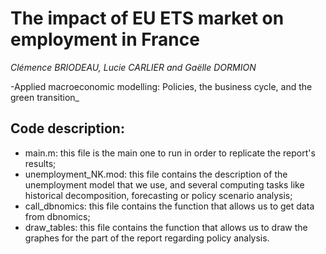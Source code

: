 # The impact of EU ETS market on employment in France
_Clémence BRIODEAU, Lucie CARLIER and Gaëlle DORMION_

-Applied macroeconomic modelling: Policies, the business cycle, and the green transition_

## Code description:

- main.m: this file is the main one to run in order to replicate the report's results;
- unemployment_NK.mod: this file contains the description of the unemployment model that we use, and several computing tasks like historical decomposition, forecasting or policy scenario analysis;
- call_dbnomics: this file contains the function that allows us to get data from dbnomics;
- draw_tables: this file contains the function that allows us to draw the graphes for the part of the report regarding policy analysis.  
